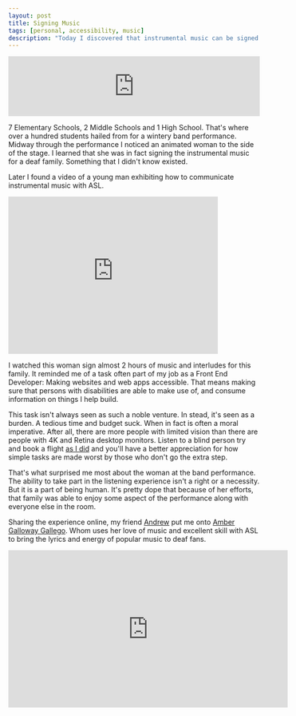 ```yaml
---
layout: post
title: Signing Music
tags: [personal, accessibility, music]
description: "Today I discovered that instrumental music can be signed. A reminder that anything and everything can be made accessible."
---
```


<iframe style="border: 0; width: 100%; height: 120px;" src="https://bandcamp.com/EmbeddedPlayer/album=499125866/size=large/bgcol=ffffff/linkcol=0687f5/tracklist=false/artwork=small/transparent=true/" seamless><a href="http://oddiseemmg.bandcamp.com/album/people-hear-what-they-see">People Hear What They See by Oddisee</a></iframe>

7 Elementary Schools, 2 Middle Schools and 1 High School. That's where over a hundred students hailed from for a wintery band performance. Midway through the performance I noticed an animated woman to the side of the stage. I learned that she was in fact signing the instrumental music for a deaf family. Something that I didn't know existed.

Later I found a video of a young man exhibiting how to communicate instrumental music with ASL.

<iframe width="420" height="315" src="https://www.youtube.com/embed/nQbHEjqjTTQ" frameborder="0" allowfullscreen></iframe>

I watched this woman sign almost 2 hours of music and interludes for this family. It reminded me of a task often part of my job as a Front End Developer: Making websites and web apps accessible. That means  making sure that persons with disabilities are able to make use of, and consume information on things I help build.

This task isn't always seen as such a noble venture. In stead, it's seen as a burden. A tedious time and budget suck. When in fact is often a moral imperative. After all, there are more people with limited vision than there are people with 4K and Retina desktop monitors. Listen to a blind person try and book a flight [as I did](http://www.accessibilitycampdc.org/) and you'll have a better appreciation for how simple tasks are made worst by those who don't go the extra step.

That's what surprised me most about the woman at the band performance. The ability to take part in the listening experience isn't a right or a necessity. But it is a part of being human. It's pretty dope that because of her efforts, that family was able to enjoy some aspect of the performance along with everyone else in the room.

Sharing the experience online, my friend [Andrew](https://twitter.com/andrewcohen) put me onto [Amber Galloway Gallego](https://www.youtube.com/channel/UCAg6N0lO0_4gtU-v5U8_vfw). Whom uses her love of music and excellent skill with ASL to bring the lyrics and energy of popular music to deaf fans.

<iframe width="560" height="315" src="https://www.youtube.com/embed/vAcUgJO7efc" frameborder="0" allowfullscreen></iframe>

<br />
